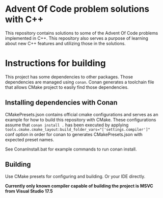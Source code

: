 # Advent Of Code problem solutions with C++

This repository contains solutions to some of the Advent Of Code problems
implemented in C++. This repository also serves a purpose of learning about new
C++ features and utilizing those in the solutions.

# Instructions for building

This project has some dependencies to other packages. Those dependencies are
managed using `conan`. Conan generates a toolchain file that allows CMake
project to easily find those dependencies.

## Installing dependencies with Conan

CMakePresets.json contains official cmake configurations and serves as an
example for how to build this repository with CMake. These configurations assume
that `conan install .` has been executed by applying
`tools.cmake.cmake_layout:build_folder_vars="['settings.compiler']"` conf option
in order for conan to generates CMakePresets.json with expected preset names.

See ConanInstall.bat for example commands to run conan install.

## Building

Use CMake presets for configuring and building. Or your IDE directly.

**Currently only known compiler capable of building the project is MSVC from
Visual Studio 17.5**
